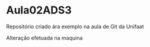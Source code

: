 # Aula02ADS3
Repositório criado ára exemplo na aula de Git da Unifaat

Alteração efetuada na maquina

